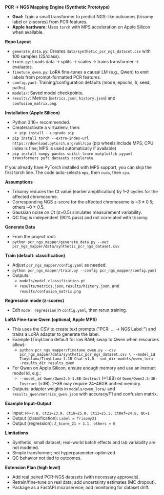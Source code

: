 **PCR → NGS Mapping Engine (Synthetic Prototype)**

- **Goal:** Train a small transformer to predict NGS-like outcomes (trisomy label or z-scores) from PCR features.
- **Apple hardware:** Uses `torch` with MPS acceleration on Apple Silicon when available.

**Repo Layout**
- `generate_data.py`: Creates `data/synthetic_pcr_ngs_dataset.csv` with 100 samples (25/class).
- `train.py`: Loads data → splits → scales → trains transformer → evaluates.
- `finetune_qwen.py`: LoRA fine-tunes a causal LM (e.g., Qwen) to emit labels from prompt-formatted PCR features.
- `config.yaml`: Training/configuration defaults (mode, epochs, lr, seed, paths).
- `models/`: Saved model checkpoints.
- `results/`: Metrics (`metrics.json`, `history.json`) and `confusion_matrix.png`.

**Installation (Apple Silicon)**
- Python 3.10+ recommended.
- Create/activate a virtualenv, then:
  - `pip install --upgrade pip`
- `pip install torch --extra-index-url https://download.pytorch.org/whl/cpu` (pip wheels include MPS; CPU index is fine; MPS is used automatically if available)
- `pip install numpy pandas scikit-learn matplotlib pyyaml transformers peft datasets accelerate`

If you already have PyTorch installed with MPS support, you can skip the first torch line. The code auto-selects `mps`, then `cuda`, then `cpu`.

**Assumptions**
- Trisomy reduces the Ct value (earlier amplification) by 1–2 cycles for the affected chromosome.
- Corresponding NGS z-score for the affected chromosome is ~3 ± 0.5; others ~0 ± 0.5.
- Gaussian noise on Ct (σ=0.5) simulates measurement variability.
- QC flag is independent (90% pass) and not correlated with trisomy.

**Generate Data**
- From the project root:
- `python pcr_ngs_mapper/generate_data.py --out pcr_ngs_mapper/data/synthetic_pcr_ngs_dataset.csv`

**Train (default: classification)**
- Adjust `pcr_ngs_mapper/config.yaml` as needed.
- `python pcr_ngs_mapper/train.py --config pcr_ngs_mapper/config.yaml`
- Outputs:
  - `models/model_classification.pt`
  - `results/metrics.json`, `results/history.json`, and `results/confusion_matrix.png`

**Regression mode (z-scores)**
- Edit `mode: regression` in `config.yaml`, then rerun training.

**LoRA Fine-tune Qwen (optional, Apple MPS)**
- This uses the CSV to create text prompts ("PCR: ... -> NGS Label:") and trains a LoRA adapter to generate the label.
- Example (TinyLlama default for low RAM; swap to Qwen when resources allow):
  - `python pcr_ngs_mapper/finetune_qwen.py --csv pcr_ngs_mapper/data/synthetic_pcr_ngs_dataset.csv \
     --model_id TinyLlama/TinyLlama-1.1B-Chat-v1.0 --out_dir models/qwen_lora --results_dir results_qwen`
- For Qwen on Apple Silicon, ensure enough memory and use an instruct model id, e.g.:
  - `--model_id Qwen/Qwen2.5-1.8B-Instruct` (≈1.8B) or `Qwen/Qwen2.5-3B-Instruct` (≈3B). 2–3B may require 24–48GB unified memory.
- Outputs: adapter weights in `models/qwen_lora/` and `results_qwen/metrics_qwen.json` with accuracy/F1 and confusion matrix.

**Example Input–Output**
- Input: `FF=7.8, Ct21=23.9, Ct18=25.0, Ct13=25.1, CtRef=24.8, QC=1`
- Output (classification): `Label = Trisomy21`
- Output (regression): `Z_Score_21 ≈ 3.1, others ≈ 0`

**Limitations**
- Synthetic, small dataset; real-world batch effects and lab variability are not modeled.
- Simple transformer; not hyperparameter-optimized.
- QC behavior not tied to outcomes.

**Extension Plan (high level)**
- Add real paired PCR–NGS datasets (with necessary approvals).
- Retrain/fine-tune on real data; add uncertainty estimates (MC dropout).
- Package as a FastAPI microservice; add monitoring for dataset drift.
